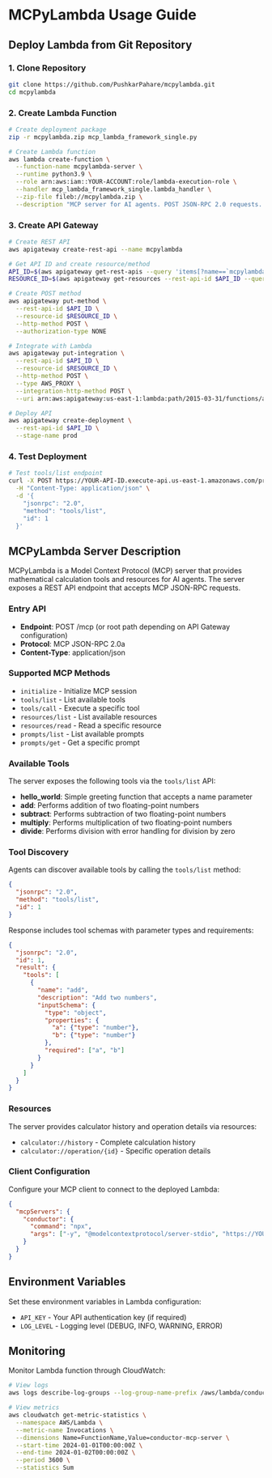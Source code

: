 # MCPyLambda Usage Guide

## Deploy Lambda from Git Repository

### 1. Clone Repository
```bash
git clone https://github.com/PushkarPahare/mcpylambda.git
cd mcpylambda
```

### 2. Create Lambda Function
```bash
# Create deployment package
zip -r mcpylambda.zip mcp_lambda_framework_single.py

# Create Lambda function
aws lambda create-function \
  --function-name mcpylambda-server \
  --runtime python3.9 \
  --role arn:aws:iam::YOUR-ACCOUNT:role/lambda-execution-role \
  --handler mcp_lambda_framework_single.lambda_handler \
  --zip-file fileb://mcpylambda.zip \
  --description "MCP server for AI agents. POST JSON-RPC 2.0 requests. Use {\"jsonrpc\":\"2.0\",\"method\":\"tools/list\",\"id\":1} to discover available tools, resources, and prompts."
```

### 3. Create API Gateway
```bash
# Create REST API
aws apigateway create-rest-api --name mcpylambda

# Get API ID and create resource/method
API_ID=$(aws apigateway get-rest-apis --query 'items[?name==`mcpylambda`].id' --output text)
RESOURCE_ID=$(aws apigateway get-resources --rest-api-id $API_ID --query 'items[0].id' --output text)

# Create POST method
aws apigateway put-method \
  --rest-api-id $API_ID \
  --resource-id $RESOURCE_ID \
  --http-method POST \
  --authorization-type NONE

# Integrate with Lambda
aws apigateway put-integration \
  --rest-api-id $API_ID \
  --resource-id $RESOURCE_ID \
  --http-method POST \
  --type AWS_PROXY \
  --integration-http-method POST \
  --uri arn:aws:apigateway:us-east-1:lambda:path/2015-03-31/functions/arn:aws:lambda:us-east-1:YOUR-ACCOUNT:function:mcpylambda-server/invocations

# Deploy API
aws apigateway create-deployment \
  --rest-api-id $API_ID \
  --stage-name prod
```

### 4. Test Deployment
```bash
# Test tools/list endpoint
curl -X POST https://YOUR-API-ID.execute-api.us-east-1.amazonaws.com/prod \
  -H "Content-Type: application/json" \
  -d '{
    "jsonrpc": "2.0",
    "method": "tools/list",
    "id": 1
  }'
```

## MCPyLambda Server Description

MCPyLambda is a Model Context Protocol (MCP) server that provides mathematical calculation tools and resources for AI agents. The server exposes a REST API endpoint that accepts MCP JSON-RPC requests.

### Entry API
- **Endpoint**: POST /mcp (or root path depending on API Gateway configuration)
- **Protocol**: MCP JSON-RPC 2.0a
- **Content-Type**: application/json

### Supported MCP Methods
- `initialize` - Initialize MCP session
- `tools/list` - List available tools
- `tools/call` - Execute a specific tool
- `resources/list` - List available resources  
- `resources/read` - Read a specific resource
- `prompts/list` - List available prompts
- `prompts/get` - Get a specific prompt

### Available Tools

The server exposes the following tools via the `tools/list` API:

- **hello_world**: Simple greeting function that accepts a name parameter
- **add**: Performs addition of two floating-point numbers
- **subtract**: Performs subtraction of two floating-point numbers  
- **multiply**: Performs multiplication of two floating-point numbers
- **divide**: Performs division with error handling for division by zero

### Tool Discovery

Agents can discover available tools by calling the `tools/list` method:

```json
{
  "jsonrpc": "2.0",
  "method": "tools/list",
  "id": 1
}
```

Response includes tool schemas with parameter types and requirements:

```json
{
  "jsonrpc": "2.0",
  "id": 1,
  "result": {
    "tools": [
      {
        "name": "add",
        "description": "Add two numbers",
        "inputSchema": {
          "type": "object",
          "properties": {
            "a": {"type": "number"},
            "b": {"type": "number"}
          },
          "required": ["a", "b"]
        }
      }
    ]
  }
}
```

### Resources

The server provides calculator history and operation details via resources:

- `calculator://history` - Complete calculation history
- `calculator://operation/{id}` - Specific operation details

### Client Configuration

Configure your MCP client to connect to the deployed Lambda:

```json
{
  "mcpServers": {
    "conductor": {
      "command": "npx",
      "args": ["-y", "@modelcontextprotocol/server-stdio", "https://YOUR-API-ID.execute-api.us-east-1.amazonaws.com/prod"]
    }
  }
}
```

## Environment Variables

Set these environment variables in Lambda configuration:

- `API_KEY` - Your API authentication key (if required)
- `LOG_LEVEL` - Logging level (DEBUG, INFO, WARNING, ERROR)

## Monitoring

Monitor Lambda function through CloudWatch:

```bash
# View logs
aws logs describe-log-groups --log-group-name-prefix /aws/lambda/conductor-mcp-server

# View metrics
aws cloudwatch get-metric-statistics \
  --namespace AWS/Lambda \
  --metric-name Invocations \
  --dimensions Name=FunctionName,Value=conductor-mcp-server \
  --start-time 2024-01-01T00:00:00Z \
  --end-time 2024-01-02T00:00:00Z \
  --period 3600 \
  --statistics Sum
